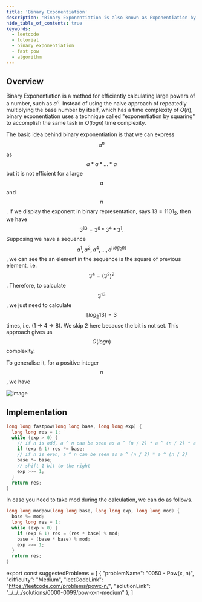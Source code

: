 ```yaml
---
title: 'Binary Exponentiation'
description: 'Binary Exponentiation is also known as Exponentiation by Squaring.'
hide_table_of_contents: true
keywords:
  - leetcode
  - tutorial
  - binary exponentiation
  - fast pow
  - algorithm
---
```


<TutorialAuthors names="@wingkwong"/>

## Overview

Binary Exponentiation is a method for efficiently calculating large powers of a number, such as $a^n$. Instead of using the naive approach of repeatedly multiplying the base number by itself, which has a time complexity of $O(n)$, binary exponentiation uses a technique called "exponentiation by squaring"  to accomplish the same task in $O(log n)$ time complexity.

The basic idea behind binary exponentiation is that we can express $$a ^ n$$ as $$a * a * ... * a$$ but it is not efficient for a large $$a$$ and $$n$$. If we display the exponent in binary representation, says $13 = 1101_2$, then we have $$3 ^{13} = 3^8*3^4*3^1.$$ Supposing we have a sequence $$a ^ 1, a ^ 2, a ^4, ..., a^{\lfloor log_2 n\rfloor}$$, we can see the an element in the sequence is the square of previous element, i.e. $$3 ^ 4 = (3^2)^2$$. Therefore, to calculate $$3 ^ {13}$$, we just need to calculate $${\lfloor log_2 13\rfloor} = 3$$ times, i.e. ($1$ -> $4$ -> $8$). We skip $2$ here because the bit is not set. This approach gives us $$O(log n)$$ complexity.

To generalise it, for a positive integer $$n$$, we have

![image](https://user-images.githubusercontent.com/35857179/168304432-fa9ac8bb-0eb9-49d9-bdcf-5e3509c1f835.png)

## Implementation

<Tabs>
<TabItem value="cpp" label="C++">
<SolutionAuthor name="@wingkwong"/>

```cpp
long long fastpow(long long base, long long exp) {
  long long res = 1;
  while (exp > 0) {
    // if n is odd, a ^ n can be seen as a ^ (n / 2) * a ^ (n / 2) * a
    if (exp & 1) res *= base;
    // if n is even, a ^ n can be seen as a ^ (n / 2) * a ^ (n / 2)
    base *= base;
    // shift 1 bit to the right
    exp >>= 1;
  }
  return res;
}
```

</TabItem>

</Tabs>

In case you need to take mod during the calculation, we can do as follows.

<Tabs>
<TabItem value="cpp" label="C++">
<SolutionAuthor name="@wingkwong"/>

```cpp
long long modpow(long long base, long long exp, long long mod) {
  base %= mod;
  long long res = 1;
  while (exp > 0) {
    if (exp & 1) res = (res * base) % mod;
    base = (base * base) % mod;
    exp >>= 1;
  }
  return res;
}
```

</TabItem>

</Tabs>

export const suggestedProblems = [
  {
    "problemName": "0050 - Pow(x, n)",
    "difficulty": "Medium",
    "leetCodeLink": "https://leetcode.com/problems/powx-n/",
    "solutionLink": "../../../solutions/0000-0099/pow-x-n-medium"
  },
]

<Table title="Suggested Problems" data={suggestedProblems} />